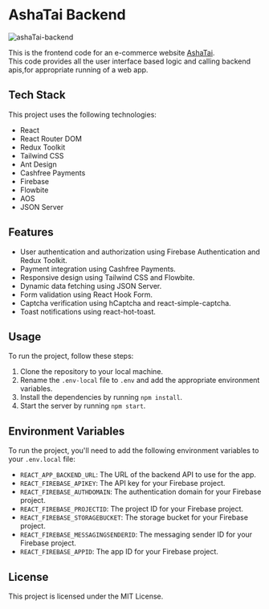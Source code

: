 # AshaTai Backend
![ashaTai-backend](https://socialify.git.ci/vaibhav25-mnnit/ashaTai-frontend/image?font=Raleway&language=1&name=1&owner=1&theme=Dark)

This is the frontend code for an e-commerce website [AshaTai](https://asha-tai.vercel.app/). \
This code provides all the user interface based logic and calling backend apis,for appropriate running of a web app.

## Tech Stack

This project uses the following technologies:

- React
- React Router DOM
- Redux Toolkit
- Tailwind CSS
- Ant Design
- Cashfree Payments
- Firebase
- Flowbite
- AOS
- JSON Server

## Features

- User authentication and authorization using Firebase Authentication and Redux Toolkit.
- Payment integration using Cashfree Payments.
- Responsive design using Tailwind CSS and Flowbite.
- Dynamic data fetching using JSON Server.
- Form validation using React Hook Form.
- Captcha verification using hCaptcha and react-simple-captcha.
- Toast notifications using react-hot-toast.

## Usage

To run the project, follow these steps:

1. Clone the repository to your local machine.
2. Rename the `.env-local` file to `.env` and add the appropriate environment variables.
3. Install the dependencies by running `npm install`.
4. Start the server by running `npm start`.

## Environment Variables

To run the project, you'll need to add the following environment variables to your `.env.local` file:

- `REACT_APP_BACKEND_URL`: The URL of the backend API to use for the app.
- `REACT_FIREBASE_APIKEY`: The API key for your Firebase project.
- `REACT_FIREBASE_AUTHDOMAIN`: The authentication domain for your Firebase project.
- `REACT_FIREBASE_PROJECTID`: The project ID for your Firebase project.
- `REACT_FIREBASE_STORAGEBUCKET`: The storage bucket for your Firebase project.
- `REACT_FIREBASE_MESSAGINGSENDERID`: The messaging sender ID for your Firebase project.
- `REACT_FIREBASE_APPID`: The app ID for your Firebase project.

## License

This project is licensed under the MIT License.
